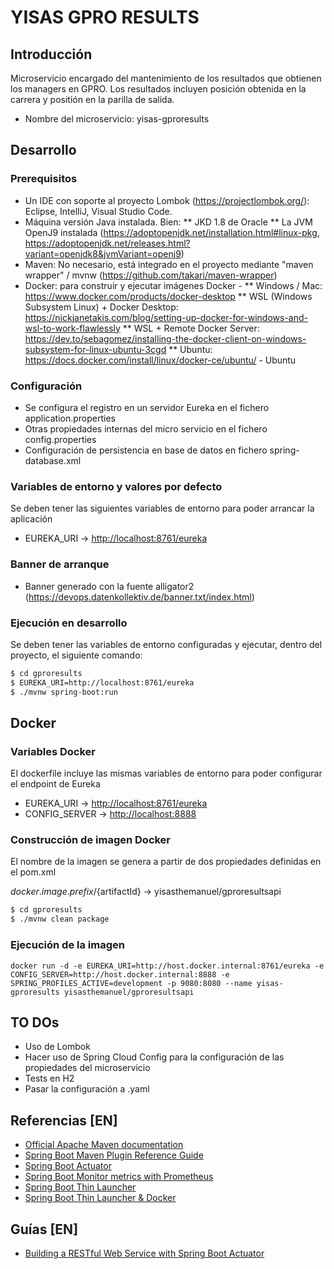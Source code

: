 # YISAS GPRO RESULTS

## Introducción

Microservicio encargado del mantenimiento de los resultados que obtienen los managers en GPRO. Los resultados incluyen posición obtenida en la carrera y positión en la parilla de salida.

* Nombre del microservicio: yisas-gproresults

## Desarrollo

### Prerequisitos

* Un IDE con soporte al proyecto Lombok (<https://projectlombok.org/>): Eclipse, IntelliJ, Visual Studio Code.
* Máquina versión Java instalada. Bien:
** JKD 1.8 de Oracle
** La JVM OpenJ9 instalada (<https://adoptopenjdk.net/installation.html#linux-pkg>, <https://adoptopenjdk.net/releases.html?variant=openjdk8&jvmVariant=openj9>)
* Maven: No necesario, está integrado en el proyecto mediante "maven wrapper" / mvnw (<https://github.com/takari/maven-wrapper>)
* Docker: para construir y ejecutar imágenes Docker -
** Windows / Mac: <https://www.docker.com/products/docker-desktop>
** WSL (Windows Subsystem Linux) + Docker Desktop: <https://nickjanetakis.com/blog/setting-up-docker-for-windows-and-wsl-to-work-flawlessly>
** WSL + Remote Docker Server: <https://dev.to/sebagomez/installing-the-docker-client-on-windows-subsystem-for-linux-ubuntu-3cgd>
** Ubuntu: <https://docs.docker.com/install/linux/docker-ce/ubuntu/> - Ubuntu

### Configuración

* Se configura el registro en un servidor Eureka en el fichero application.properties
* Otras propiedades internas del micro servicio en el fichero config.properties
* Configuración de persistencia en base de datos en fichero spring-database.xml

### Variables de entorno y valores por defecto

Se deben tener las siguientes variables de entorno para poder arrancar la aplicación

* EUREKA_URI -> <http://localhost:8761/eureka>

### Banner de arranque

* Banner generado con la fuente alligator2 (https://devops.datenkollektiv.de/banner.txt/index.html)


### Ejecución en desarrollo

Se deben tener las variables de entorno configuradas y ejecutar, dentro del proyecto, el siguiente comando:

```sh
$ cd gproresults
$ EUREKA_URI=http://localhost:8761/eureka
$ ./mvnw spring-boot:run
```

## Docker

### Variables Docker

El dockerfile incluye las mismas variables de entorno para poder configurar el endpoint de Eureka

* EUREKA_URI -> <http://localhost:8761/eureka>
* CONFIG_SERVER -> <http://localhost:8888>

### Construcción de imagen Docker

El nombre de la imagen se genera a partir de dos propiedades definidas en el pom.xml

${docker.image.prefix}/${artifactId} -> yisasthemanuel/gproresultsapi

```sh
$ cd gproresults
$ ./mvnw clean package
```

### Ejecución de la imagen

```shell
docker run -d -e EUREKA_URI=http://host.docker.internal:8761/eureka -e CONFIG_SERVER=http://host.docker.internal:8888 -e SPRING_PROFILES_ACTIVE=development -p 9080:8080 --name yisas-gproresults yisasthemanuel/gproresultsapi
```

## TO DOs

* Uso de Lombok
* Hacer uso de Spring Cloud Config para la configuración de las propiedades del microservicio
* Tests en H2
* Pasar la configuración a .yaml


## Referencias [EN]

* [Official Apache Maven documentation](https://maven.apache.org/guides/index.html)
* [Spring Boot Maven Plugin Reference Guide](https://docs.spring.io/spring-boot/docs/2.2.1.RELEASE/maven-plugin/)
* [Spring Boot Actuator](https://docs.spring.io/spring-boot/docs/2.2.1.RELEASE/reference/htmlsingle/#production-ready)
* [Spring Boot Monitor metrics with Prometheus](https://www.callicoder.com/spring-boot-actuator-metrics-monitoring-dashboard-prometheus-grafana/)
* [Spring Boot Thin Launcher](https://github.com/spring-projects-experimental/spring-boot-thin-launcher)
* [Spring Boot Thin Launcher & Docker](https://dev.to/bufferings/spring-boot-thin-launcher-anddocker-2oa7)

## Guías [EN]

* [Building a RESTful Web Service with Spring Boot Actuator](https://spring.io/guides/gs/actuator-service/)
